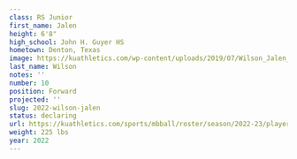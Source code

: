 ```yaml
---
class: RS Junior
first_name: Jalen
height: 6'8"
high_school: John H. Guyer HS
hometown: Denton, Texas
image: https://kuathletics.com/wp-content/uploads/2019/07/Wilson_Jalen_07182019-1024x853.jpg
last_name: Wilson
notes: ''
number: 10
position: Forward
projected: ''
slug: 2022-wilson-jalen
status: declaring
url: https://kuathletics.com/sports/mbball/roster/season/2022-23/player/jalen-wilson/
weight: 225 lbs
year: 2022
---
```

